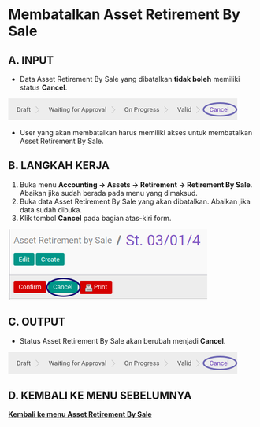 # Membatalkan Asset Retirement By Sale

## A. INPUT

* Data Asset Retirement By Sale yang dibatalkan **tidak boleh** memiliki status **Cancel**.

![](../../img/asset-retirement-sale/status-cancel.png)

* User yang akan membatalkan harus memiliki akses untuk membatalkan Asset Retirement By Sale.

## B. LANGKAH KERJA

1. Buka menu **Accounting -> Assets -> Retirement -> Retirement By Sale**. Abaikan jika sudah berada pada menu yang dimaksud.
2. Buka data Asset Retirement By Sale yang akan dibatalkan. Abaikan jika data sudah dibuka.
3. Klik tombol **Cancel** pada bagian atas-kiri form.

![](../../img/asset-retirement-sale/tombol-cancel.png)

## C. OUTPUT

* Status Asset Retirement By Sale akan berubah menjadi **Cancel**.

![](../../img/asset-retirement-sale/status-cancel.png)

## D. KEMBALI KE MENU SEBELUMNYA

[**Kembali ke menu Asset Retirement By Sale**](./../asset-retirement-sale.md)
